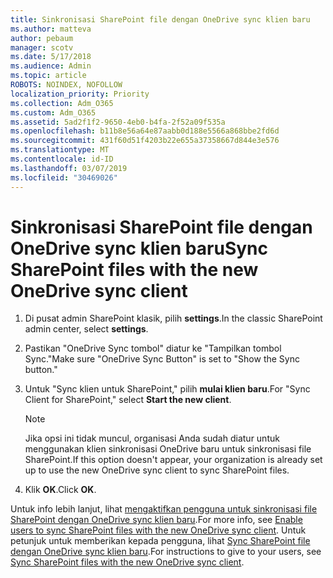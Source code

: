 ```yaml
---
title: Sinkronisasi SharePoint file dengan OneDrive sync klien baru
ms.author: matteva
author: pebaum
manager: scotv
ms.date: 5/17/2018
ms.audience: Admin
ms.topic: article
ROBOTS: NOINDEX, NOFOLLOW
localization_priority: Priority
ms.collection: Adm_O365
ms.custom: Adm_O365
ms.assetid: 5ad2f1f2-9650-4eb0-b4fa-2f52a09f535a
ms.openlocfilehash: b11b8e56a64e87aabb0d188e5566a868bbe2fd6d
ms.sourcegitcommit: 431f60d51f4203b22e655a37358667d844e3e576
ms.translationtype: MT
ms.contentlocale: id-ID
ms.lasthandoff: 03/07/2019
ms.locfileid: "30469026"
---
```

# <a name="sync-sharepoint-files-with-the-new-onedrive-sync-client"></a><span data-ttu-id="ccdc8-102">Sinkronisasi SharePoint file dengan OneDrive sync klien baru</span><span class="sxs-lookup"><span data-stu-id="ccdc8-102">Sync SharePoint files with the new OneDrive sync client</span></span>

1. <span data-ttu-id="ccdc8-103">Di pusat admin SharePoint klasik, pilih **settings**.</span><span class="sxs-lookup"><span data-stu-id="ccdc8-103">In the classic SharePoint admin center, select **settings**.</span></span>
    
2. <span data-ttu-id="ccdc8-104">Pastikan "OneDrive Sync tombol" diatur ke "Tampilkan tombol Sync."</span><span class="sxs-lookup"><span data-stu-id="ccdc8-104">Make sure "OneDrive Sync Button" is set to "Show the Sync button."</span></span>
    
3. <span data-ttu-id="ccdc8-105">Untuk "Sync klien untuk SharePoint," pilih **mulai klien baru**.</span><span class="sxs-lookup"><span data-stu-id="ccdc8-105">For "Sync Client for SharePoint," select **Start the new client**.</span></span>
    
    > [!NOTE]
    > <span data-ttu-id="ccdc8-106">Jika opsi ini tidak muncul, organisasi Anda sudah diatur untuk menggunakan klien sinkronisasi OneDrive baru untuk sinkronisasi file SharePoint.</span><span class="sxs-lookup"><span data-stu-id="ccdc8-106">If this option doesn't appear, your organization is already set up to use the new OneDrive sync client to sync SharePoint files.</span></span> 
  
4. <span data-ttu-id="ccdc8-107">Klik **OK**.</span><span class="sxs-lookup"><span data-stu-id="ccdc8-107">Click **OK**.</span></span>
    
<span data-ttu-id="ccdc8-108">Untuk info lebih lanjut, lihat [mengaktifkan pengguna untuk sinkronisasi file SharePoint dengan OneDrive sync klien baru](https://go.microsoft.com/fwlink/?linkid=866433).</span><span class="sxs-lookup"><span data-stu-id="ccdc8-108">For more info, see [Enable users to sync SharePoint files with the new OneDrive sync client](https://go.microsoft.com/fwlink/?linkid=866433).</span></span> <span data-ttu-id="ccdc8-109">Untuk petunjuk untuk memberikan kepada pengguna, lihat [Sync SharePoint file dengan OneDrive sync klien baru](https://go.microsoft.com/fwlink/?linkid=866427).</span><span class="sxs-lookup"><span data-stu-id="ccdc8-109">For instructions to give to your users, see [Sync SharePoint files with the new OneDrive sync client](https://go.microsoft.com/fwlink/?linkid=866427).</span></span>
  

